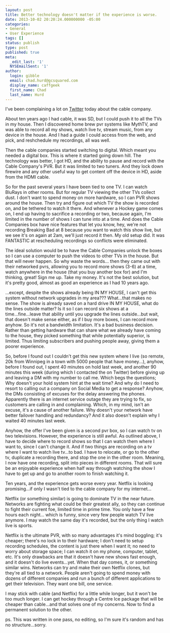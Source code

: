 ```yaml
---
layout: post
title: Better technology doesn't matter if the experience is worse.
date: 2013-10-02 20:20:24.000000000 -05:00
categories:
- General
- User Experience
tags: []
status: publish
type: post
published: true
meta:
  _edit_last: '1'
  NYSEmailSent: '1'
author:
  login: gibble
  email: chad.hurd@gcsquared.com
  display_name: caffgeek
  first_name: Chad
  last_name: Hurd
---
```

I've been complaining a lot on [Twitter](http://twitter.com/caffgeek "Twitter") today about the cable company.

About ten years ago I had cable, it was SD, but I could push it to all the TVs in my house. Then I discovered home brew pvr systems like MythTV, and was able to record all my shows, watch live tv, stream music, from any device in the house. And I had a guide I could access from the web, and pick, and reshchedule my recordings, all was well.

Then the cable companies started switching to digital. Which meant you needed a digital box. This is where it started going down hill. The technology was better, I got HD, and the ability to pause and record with the Cable Company's PVR. But it was limited to two tuners. And they lock down firewire and any other useful way to get content off the device in HD, aside from the HDMI cable.

So for the past several years I have been tied to one TV. I can watch BluRays in other rooms. But for regular TV viewing the other TVs collect dust. I don't want to spend money on more hardware, so I can PVR shows around the house. Then try and figure out which TV the show is recorded on, and be tethered to watch it there. And whenever a Hockey game comes on, I end up having to sacrifice a recording or two, because again, I'm limited in the number of shows I can tune into at a time. And does the Cable Companies box have nice features that let you know, hey, we're not recording Breaking Bad at 8 because you want to watch this show live, but we see it's on again at 2am, we'll just record it then. My old setup did. It was FANTASTIC at rescheduling recordings so conflicts were eliminated.

The ideal solution would be to have the Cable Companies unlock the boxes so I can use a computer to push the videos to other TVs in the house. But that will never happen. So why waste the words... then they came out with their networked pvrs, allowing you to record more shows (3-6) at a time, watch anywhere in the house (that you buy another box for) and I'm thinking, great! Sign me up. Take my money. It's not the best solution, but it's pretty good, almost as good an experience as I had 10 years ago.

...except, despite the shows already being IN MY HOUSE, I can't get this system without network upgrades in my area??? What...that makes no sense. The show is already saved on a hard drive IN MY HOUSE, what do the lines outside matter? Is it so I can record six shows at a time...fine...leave that ability until you upgrade the lines outside...but wait, that doesn't make sense either, as if I buy more boxes, I can record more anyhow. So it's not a bandwidth limitation. It's a bad business decision. Rather than getting hardware that can share what we already have coming to the house, they picked something that while potentially superior, is limited. Thus limiting subscribers and pushing people away, giving them a poorer experience.

So, before I found out I couldn't get this new system where I live (so remote, 20k from Winnipeg in a town with 5000 people that have money...), anyhow, before I found out, I spent 40 minutes on hold last week, and another 90 minutes this week (during which I contacted the on Twitter) before giving up and leaving a DM with my number to call me. Which begs the questions; Why doesn't your hold system hint at the wait time? And why do I need to resort to calling out a company on Social Media to get a response? Anyhow, the DMs consisting of excuses for the delay answering the phones. Apparently there is an internet service outage they are trying to fix, so customers are calling in and complaining. Which, in my mind, isn't an excuse, it's a cause of another failure. Why doesn't your network have better failover handling and redundancy? And it also doesn't explain why I waited 40 minutes last week.

Anyhow, the offer I've been given is a second pvr box, so I can watch tv on two televisions. However, the experience is still awful. As outlined above, I have to decide where to record shows so that I can watch them where I want to, since I can't change it. And if two things are recording on a tv where I want to watch live tv...to bad. I have to relocate, or go to the other tv, duplicate a recording there, and stop the one in the other room. Meaning, I now have one recording, split into pieces in different rooms. That will sure be an enjoyable experience when half way through watching the show I have to get up and go to another room to finish watching it.

Ten years, and the experience gets worse every year. Netflix is looking promising...if only I wasn't tied to the cable company for my internet...

Netflix (or something similar) is going to dominate TV in the near future. Networks are fighting what could be their greatest ally, so they can continue to fight their current foe, limited time in prime time. You only have a few hours each night... which is funny, since very few people watch TV live anymore. I may watch the same day it's recorded, but the only thing I watch live is sports.

Netflix is the ultimate PVR, with so many advantages it's mind boggling; it's cheaper; there's no lock in to their hardware; I don't need to setup recording schedules, the content is just there when I want it; no need to worry about storage space; I can watch it on my phone, computer, tablet, etc. It's only drawbacks are that it doesn't have new shows fast enough, and it doesn't do live events...yet. When that day comes, it, or something similar wins. Networks can try and make their own Netflix clones, but they're all tied to a network. People aren't going to spend money with dozens of different companies and run a bunch of different applications to get their television. They want one bill, one service.

I may stick with cable (and Netflix) for a little while longer, but it won't be too much longer. I can get hockey through a Centre Ice package that will be cheaper than cable...and that solves one of my concerns. Now to find a permanent solution to the other.

ps. This was written in one pass, no editing, so I'm sure it's random and has no structure...sorry.